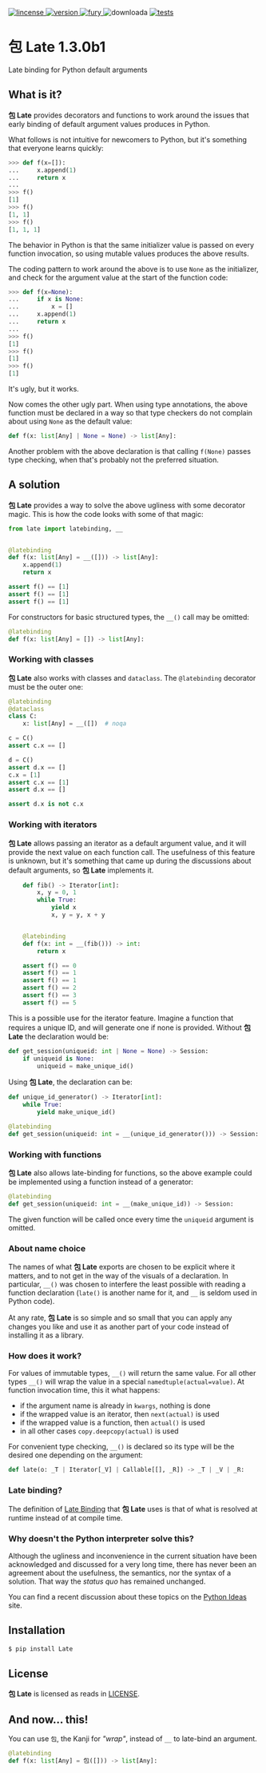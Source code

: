 [
    ![lincense](https://img.shields.io/github/license/neogeny/Late)
](https://www.gnu.org/licenses/lgpl-3.0.html)
[
    ![version](https://img.shields.io/pypi/pyversions/late.svg)
](https://www.python.org/downloads/)
[
    ![fury](https://badge.fury.io/py/Late.svg)
](https://pypi.org/project/Late/)
![downloada](https://img.shields.io/pypi/dm/Late.svg)
[
    ![tests](https://github.com/neogeny/late/actions/workflows/default.yml/badge.svg)
](https://github.com/neogeny/late/actions/workflows/default.yml)

# 包 Late 1.3.0b1
Late binding for Python default arguments


## What is it?

**包 Late** provides decorators and functions to work around the issues that early binding of
default argument values produces in Python.

What follows is not intuitive for newcomers to Python, but it's something that everyone learns quickly:

```python
>>> def f(x=[]):
...     x.append(1)
...     return x
...
>>> f()
[1]
>>> f()
[1, 1]
>>> f()
[1, 1, 1]
```

The behavior in Python is that the same initializer value is passed on every function
invocation, so using mutable values produces the above results.

The coding pattern to work around the above is to use ``None`` as the initializer, and check for
the argument value at the start of the function code:

```python
>>> def f(x=None):
...     if x is None:
...         x = []
...     x.append(1)
...     return x
...
>>> f()
[1]
>>> f()
[1]
>>> f()
[1]
```

It's ugly, but it works.

Now comes the other ugly part.  When using type annotations, the above function must be declared 
in a way so that type checkers do not complain about using ``None`` as the default value:

```python
def f(x: list[Any] | None = None) -> list[Any]:
```

Another problem with the above declaration is that calling ``f(None)`` passes type checking, 
when that's probably not the preferred situation.


## A solution

**包 Late** provides a way to solve the above ugliness with some decorator magic. This is how the code 
looks with some of that magic:

```python
from late import latebinding, __


@latebinding
def f(x: list[Any] = __([])) -> list[Any]:
    x.append(1)
    return x

assert f() == [1]
assert f() == [1]
assert f() == [1]

```

For constructors for basic structured types, the ``__()`` call may be omitted:

```python
@latebinding
def f(x: list[Any] = []) -> list[Any]:
```

### Working with classes

**包 Late** also works with classes and ``dataclass``. The ``@latebinding`` decorator 
must be the outer one:

```python
@latebinding
@dataclass
class C:
    x: list[Any] = __([])  # noqa

c = C()
assert c.x == []

d = C()
assert d.x == []
c.x = [1]
assert c.x == [1]
assert d.x == []

assert d.x is not c.x

```


### Working with iterators

**包 Late** allows passing an iterator as a default argument value, 
and it will provide the next value on each function call. The usefulness of
this feature is unknown, but it's something that came up during the discussions
about default arguments, so **包 Late** implements it.


```python
    def fib() -> Iterator[int]:
        x, y = 0, 1
        while True:
            yield x
            x, y = y, x + y


    @latebinding
    def f(x: int = __(fib())) -> int:
        return x

    assert f() == 0
    assert f() == 1
    assert f() == 1
    assert f() == 2
    assert f() == 3
    assert f() == 5
```

This is a possible use for the iterator feature. Imagine a function that requires a unique ID, and 
will generate one if none is provided. Without **包 Late** the declaration would be:

```python
def get_session(uniqueid: int | None = None) -> Session:
    if uniqueid is None:
        uniqueid = make_unique_id()
```

Using **包 Late**, the declaration can be:

```python
def unique_id_generator() -> Iterator[int]:
    while True:
        yield make_unique_id()

@latebinding
def get_session(uniqueid: int = __(unique_id_generator())) -> Session:
```


### Working with functions

**包 Late** also allows late-binding for functions, so the above example could be implemented using 
a function instead of a generator:

```python
@latebinding
def get_session(uniqueid: int = __(make_unique_id)) -> Session:
```

The given function will be called once every time the ``uniqueid`` argument is omitted.

### About name choice

The names of what **包 Late** exports are chosen to be explicit where it matters, and to not get in
the way of the visuals of a declaration. In particular, ``__()`` was chosen to interfere the least 
possible with reading a function declaration (``late()`` is another name for it, and ``__`` is 
seldom used in Python code).

At any rate, **包 Late** is so simple and so small that you can apply any changes you like and use it as another part of your code instead of installing it as a library.


### How does it work?

For values of immutable types, ``__()`` will return the same value. For all other types ``__()`` 
will wrap the value in a special ``namedtuple(actual=value)``. At function invocation time, this it what happens:

* if the argument name is already in ``kwargs``, nothing is done
* if the wrapped value is an iterator, then ``next(actual)`` is used
* if the wrapped value is a function, then ``actual()`` is used
* in all other cases ``copy.deepcopy(actual)`` is used

For convenient type checking, ``__()`` is declared so its type will be the desired one depending
on the argument:

```python
def late(o: _T | Iterator[_V] | Callable[[], _R]) -> _T | _V | _R:
```


### Late binding?

The definition of [Late Binding](https://en.wikipedia.org/wiki/Late_binding) that 
**包 Late** uses is that of what is resolved at runtime instead of at compile time.

### Why doesn't the Python interpreter solve this?

Although the ugliness and inconvenience in the current situation have been acknowledged 
and discussed for a very long time, there has never been an agreement about the usefulness,
the semantics, nor the syntax of a solution. That way the _status quo_ has remained unchanged.

You can find a recent discussion about these topics on the 
[Python Ideas](https://discuss.python.org/t/revisit-mutable-default-arguments/) site.

## Installation

```bash
$ pip install Late
```

## License

**包 Late** is licensed as reads in 
[LICENSE](https://github.com/neogeny/late/blob/master/LICENSE).


## And now... this!

You can use ``包``, the Kanji for _"wrap"_, instead of ``__`` to late-bind
an argument.

```python
@latebinding
def f(x: list[Any] = 包([])) -> list[Any]:
```
